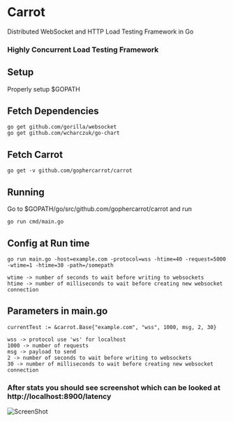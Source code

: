 # Carrot
Distributed WebSocket and HTTP Load Testing Framework in Go

### Highly Concurrent Load Testing Framework

## Setup
Properly setup $GOPATH

## Fetch Dependencies

```
go get github.com/gorilla/websocket
go get github.com/wcharczuk/go-chart
```

## Fetch Carrot

```
go get -v github.com/gophercarrot/carrot
```

## Running

Go to $GOPATH/go/src/github.com/gophercarrot/carrot and run

```
go run cmd/main.go
```

## Config at Run time
```
go run main.go -host=example.com -protocol=wss -htime=40 -request=5000 -wtime=1 -htime=30 -path=/somepath

wtime -> number of seconds to wait before writing to websockets
htime -> number of milliseconds to wait before creating new websocket connection
```

## Parameters in main.go
```	
currentTest := &carrot.Base{"example.com", "wss", 1000, msg, 2, 30}

wss -> protocol use 'ws' for localhost
1000 -> number of requests
msg -> payload to send
2 -> number of seconds to wait before writing to websockets
30 -> number of milliseconds to wait before creating new websocket connection
```

### After stats you should see screenshot which can be looked at http://localhost:8900/latency

![ScreenShot](https://github.com/interviewstreet/Carrot/blob/master/latency.png)
